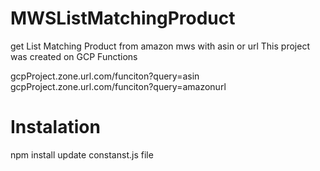 # MWSListMatchingProduct
get List Matching Product from amazon mws with asin or url
This project was created on GCP Functions

gcpProject.zone.url.com/funciton?query=asin
gcpProject.zone.url.com/funciton?query=amazonurl

# Instalation

npm install
update constanst.js file

